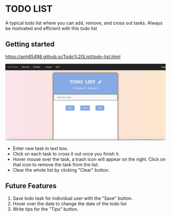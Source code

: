# TODO LIST
A typical todo list where you can add, remove, and cross out tasks. Always be motivated and efficient with this todo list

## Getting started
https://anh65498.github.io/Todo%20List/todo-list.html

<!-- [[https://github.com/anh65498/anh65498.github.io/blob/master/Todo%20List/todo-list-UI.png]] -->

![Todo List UI](todo-list-UI.png?raw=true "Optional Title")

- Enter new task in text box.
- Click on each task to cross it out once you finish it.
- Hover mouse over the task, a trash icon will appear on the right. Click on that icon to remove the task from the list.
- Clear the whole list by clicking "Clear" button.

## Future Features
1. Save todo task for individual user with the "Save" button.
2. Hover over the date to change the date of the todo list
3. Write tips for the "Tips" button.
